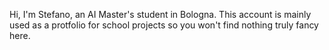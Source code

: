Hi, I'm Stefano, an AI Master's student in Bologna.
This account is mainly used as a protfolio for school projects so you won't find nothing truly fancy here.


<!---
drchapman-17/drchapman-17 is a ✨ special ✨ repository because its `README.md` (this file) appears on your GitHub profile.
You can click the Preview link to take a look at your changes.
--->
